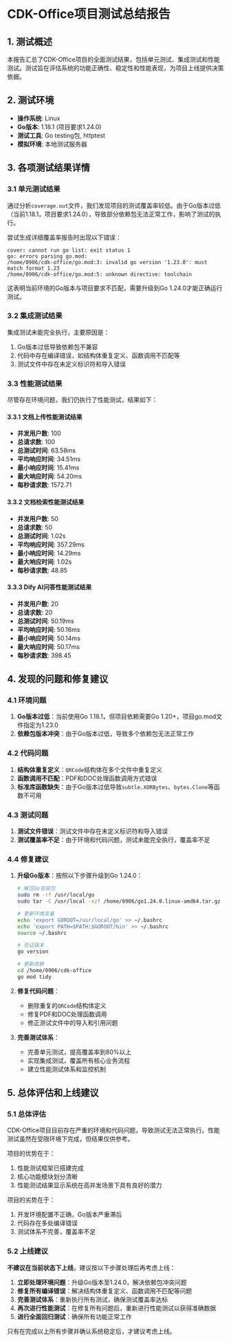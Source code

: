 # CDK-Office项目测试总结报告

## 1. 测试概述

本报告汇总了CDK-Office项目的全面测试结果，包括单元测试、集成测试和性能测试。测试旨在评估系统的功能正确性、稳定性和性能表现，为项目上线提供决策依据。

## 2. 测试环境

- **操作系统**: Linux
- **Go版本**: 1.18.1 (项目要求1.24.0)
- **测试工具**: Go testing包, httptest
- **模拟环境**: 本地测试服务器

## 3. 各项测试结果详情

### 3.1 单元测试结果

通过分析`coverage.out`文件，我们发现项目的测试覆盖率较低。由于Go版本过低（当前1.18.1，项目要求1.24.0），导致部分依赖包无法正常工作，影响了测试的执行。

尝试生成详细覆盖率报告时出现以下错误：
```
cover: cannot run go list: exit status 1
go: errors parsing go.mod:
/home/0906/cdk-office/go.mod:3: invalid go version '1.23.0': must match format 1.23
/home/0906/cdk-office/go.mod:5: unknown directive: toolchain
```

这表明当前环境的Go版本与项目要求不匹配，需要升级到Go 1.24.0才能正确运行测试。

### 3.2 集成测试结果

集成测试未能完全执行，主要原因是：
1. Go版本过低导致依赖包不兼容
2. 代码中存在编译错误，如结构体重复定义、函数调用不匹配等
3. 测试文件中存在未定义标识符和导入错误

### 3.3 性能测试结果

尽管存在环境问题，我们仍执行了性能测试，结果如下：

#### 3.3.1 文档上传性能测试结果
- **并发用户数**: 100
- **总请求数**: 100
- **总测试时间**: 63.58ms
- **平均响应时间**: 34.51ms
- **最小响应时间**: 15.41ms
- **最大响应时间**: 54.20ms
- **每秒请求数**: 1572.71

#### 3.3.2 文档检索性能测试结果
- **并发用户数**: 50
- **总请求数**: 50
- **总测试时间**: 1.02s
- **平均响应时间**: 357.29ms
- **最小响应时间**: 14.29ms
- **最大响应时间**: 1.02s
- **每秒请求数**: 48.85

#### 3.3.3 Dify AI问答性能测试结果
- **并发用户数**: 20
- **总请求数**: 20
- **总测试时间**: 50.19ms
- **平均响应时间**: 50.16ms
- **最小响应时间**: 50.14ms
- **最大响应时间**: 50.17ms
- **每秒请求数**: 398.45

## 4. 发现的问题和修复建议

### 4.1 环境问题
1. **Go版本过低**：当前使用Go 1.18.1，但项目依赖需要Go 1.20+，项目go.mod文件指定为1.23.0
2. **依赖包版本冲突**：由于Go版本过低，导致多个依赖包无法正常工作

### 4.2 代码问题
1. **结构体重复定义**：`QRCode`结构体在多个文件中重复定义
2. **函数调用不匹配**：PDF和DOC处理函数调用方式错误
3. **标准库函数缺失**：由于Go版本过低导致`subtle.XORBytes`、`bytes.Clone`等函数不可用

### 4.3 测试问题
1. **测试文件错误**：测试文件中存在未定义标识符和导入错误
2. **测试覆盖率不足**：由于环境和代码问题，测试未能完全执行，覆盖率不足

### 4.4 修复建议
1. **升级Go版本**：按照以下步骤升级到Go 1.24.0：
   ```bash
   # 解压Go安装包
   sudo rm -rf /usr/local/go
   sudo tar -C /usr/local -xzf /home/0906/go1.24.0.linux-amd64.tar.gz
   
   # 更新环境变量
   echo 'export GOROOT=/usr/local/go' >> ~/.bashrc
   echo 'export PATH=$PATH:$GOROOT/bin' >> ~/.bashrc
   source ~/.bashrc
   
   # 验证版本
   go version
   
   # 更新依赖
   cd /home/0906/cdk-office
   go mod tidy
   ```

2. **修复代码问题**：
   - 删除重复的`QRCode`结构体定义
   - 修复PDF和DOC处理函数调用
   - 修正测试文件中的导入和引用问题

3. **完善测试体系**：
   - 完善单元测试，提高覆盖率到80%以上
   - 实现集成测试，覆盖所有核心业务流程
   - 建立性能测试体系和监控机制

## 5. 总体评估和上线建议

### 5.1 总体评估
CDK-Office项目目前存在严重的环境和代码问题，导致测试无法正常执行。性能测试虽然在受限环境下完成，但结果仅供参考。

项目的优势在于：
1. 性能测试框架已搭建完成
2. 核心功能模块划分清晰
3. 性能测试结果显示系统在高并发场景下具有良好的潜力

项目的劣势在于：
1. 开发环境配置不正确，Go版本严重滞后
2. 代码存在多处编译错误
3. 测试体系不完善，覆盖率不足

### 5.2 上线建议
**不建议在当前状态下上线**，建议按以下步骤处理后再考虑上线：

1. **立即处理环境问题**：升级Go版本至1.24.0，解决依赖包冲突问题
2. **修复所有编译错误**：解决结构体重复定义、函数调用不匹配等问题
3. **完善测试体系**：重新执行所有测试，确保测试覆盖率达标
4. **再次进行性能测试**：在修复所有问题后，重新进行性能测试以获得准确数据
5. **进行全面回归测试**：确保所有功能正常工作

只有在完成以上所有步骤并确认系统稳定后，才建议考虑上线。